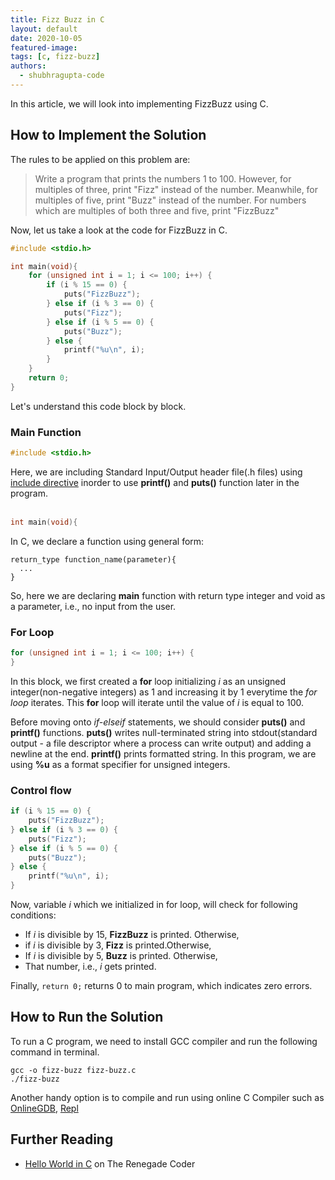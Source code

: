 ```yaml
---
title: Fizz Buzz in C
layout: default
date: 2020-10-05
featured-image:
tags: [c, fizz-buzz]
authors:
  - shubhragupta-code
---
```


In this article, we will look into implementing FizzBuzz using C.

## How to Implement the Solution
The rules to be applied on this problem are:
> Write a program that prints the numbers 1 to 100. However, for multiples of three,
> print "Fizz" instead of the number. Meanwhile, for multiples of five, print "Buzz"
> instead of the number. For numbers which are multiples of both three and five,
> print "FizzBuzz"

Now, let us take a look at the code for FizzBuzz in C.

```c
#include <stdio.h>

int main(void){
    for (unsigned int i = 1; i <= 100; i++) {
        if (i % 15 == 0) {
            puts("FizzBuzz");
        } else if (i % 3 == 0) {
            puts("Fizz");
        } else if (i % 5 == 0) {
            puts("Buzz");
        } else {
            printf("%u\n", i);
        }
    }
    return 0;
}
```
Let's understand this code block by block.

### Main Function
```c
#include <stdio.h>
```
Here, we are including Standard Input/Output header file(.h files) using [include directive][1] inorder to use **printf()** and **puts()** function later in the program.&nbsp;  
&nbsp;
```c
int main(void){
```
In C, we declare a function using general form:
```
return_type function_name(parameter){
  ...
}
```
So, here we are declaring **main** function with return type integer and void as a parameter, i.e., no input from the user.

### For Loop
```c
for (unsigned int i = 1; i <= 100; i++) {
}
```
In this block, we first created a **for** loop initializing *i* as an unsigned integer(non-negative integers) as 1 and increasing it by 1 everytime the *for loop* iterates. This **for** loop will iterate until the value of *i* is equal to 100.

Before moving onto *if-elseif* statements, we should consider **puts()** and **printf()** functions. **puts()** writes null-terminated string into stdout(standard output - a file descriptor where a process can write output) and adding a newline at the end. **printf()** prints formatted string. In this program, we are using **%u** as a format specifier for unsigned integers.

### Control flow
```c
if (i % 15 == 0) {
    puts("FizzBuzz");
} else if (i % 3 == 0) {
    puts("Fizz");
} else if (i % 5 == 0) {
    puts("Buzz");
} else {
    printf("%u\n", i);
}
```
Now, variable *i* which we initialized in for loop, will check for following conditions:
- If *i* is divisible by 15, **FizzBuzz** is printed. Otherwise,
- if *i* is divisible by 3, **Fizz** is printed.Otherwise,
- If *i* is divisible by 5, **Buzz** is printed. Otherwise,
- That number, i.e., *i* gets printed.

Finally, ```return 0;``` returns 0 to main program, which indicates zero errors.

## How to Run the Solution
To run a C program, we need to install GCC compiler and run the following command in terminal.
```console
gcc -o fizz-buzz fizz-buzz.c
./fizz-buzz
```
Another handy option is to compile and run using online C Compiler such as [OnlineGDB][2], [Repl][3]

## Further Reading

- [Hello World in C][4] on The Renegade Coder

[1]: https://en.wikipedia.org/wiki/Include_directive
[2]: https://www.onlinegdb.com/online_c_compiler
[3]: https://repl.it/languages/C
[4]: https://therenegadecoder.com/code/hello-world-in-c/
